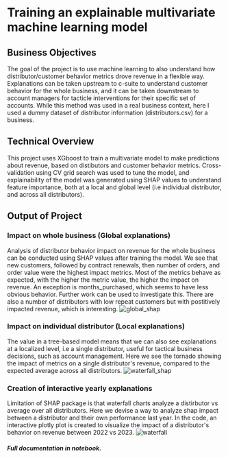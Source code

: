 # Training an explainable multivariate machine learning model

## Business Objectives
The goal of the project is to use machine learning to also understand how distributor/customer behavior metrics drove revenue in a flexible way. Explanations can be taken upstream to c-suite to understand customer behavior for the whole business, and it can be taken downstream to account managers for tacticle interventions for their specific set of accounts. While this method was used in a real business context, here I used a dummy dataset of distributor information (distributors.csv) for a business.

## Technical Overview
This project uses XGboost to train a multivariate model to make predictions about revenue, based on distibutors and customer behavior metrics. Cross-validation using CV grid search was used to tune the model, and explainability of the model was generated using SHAP values to understand feature importance, both at a local and global level (i.e individual distributor, and across all distributors).

## Output of Project
### Impact on whole business (Global explanations)
Analysis of distributor behavior impact on revenue for the whole business can be conducted using SHAP values after training the model. We see that new customers, followed by contract renewals, then number of orders, and order value were the highest impact metrics. Most of the metrics behave as expected, with the higher the metric value, the higher the impact on revenue. An exception is months_purchased, which seems to have less obvious behavior. Further work can be used to investigate this. There are also a number of distributors with low repeat customers but with postitively impacted revenue, which is interesting.
![global_shap](https://github.com/dkwik/business-revenue-analysis/assets/89932747/0aa53d08-0f6d-4fda-ad3d-f9c730427309)

### Impact on individual distributor (Local explanations)
The value in a tree-based model means that we can also see explanations at a localized level, i.e a single distributor, useful for tactical business decisions, such as account management. Here we see the tornado showing the impact of metrics on a single distributor's revenue, compared to the expected average across all distributors.
![waterfall_shap](https://github.com/dkwik/business-revenue-analysis/assets/89932747/2785abd9-9cee-43b2-a2e2-b06fd7e92334)

### Creation of interactive yearly explanations
Limitation of SHAP package is that waterfall charts analyze a distirbutor vs average over all distributors. Here we devise a way to analyze shap impact between a distributor and their own performance last year. In the code, an interactive plotly plot is created to visualize the impact of a distributor's behavior on revenue between 2022 vs 2023.
![waterfall](https://github.com/dkwik/business-revenue-analysis/assets/89932747/3aed9a59-2998-41b3-83b9-e46bf40ffee6)

##### Full documentation in notebook.
